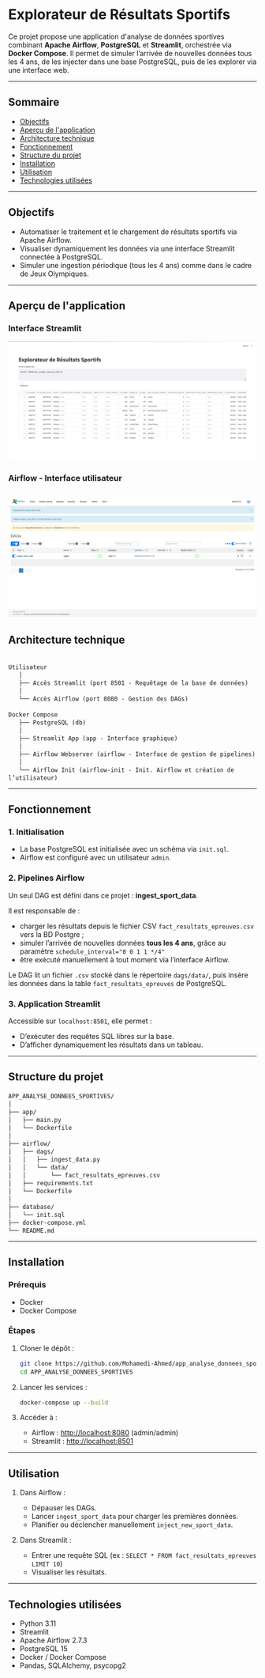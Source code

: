 # Explorateur de Résultats Sportifs

Ce projet propose une application d'analyse de données sportives combinant **Apache Airflow**, **PostgreSQL** et **Streamlit**, orchestrée via **Docker Compose**. Il permet de simuler l’arrivée de nouvelles données tous les 4 ans, de les injecter dans une base PostgreSQL, puis de les explorer via une interface web.

---

## Sommaire

- [Objectifs](#objectifs)
- [Aperçu de l'application](#aperçu-de-lapplication)
- [Architecture technique](#architecture-technique)
- [Fonctionnement](#fonctionnement)
- [Structure du projet](#structure-du-projet)
- [Installation](#installation)
- [Utilisation](#utilisation)
- [Technologies utilisées](#technologies-utilisées)

---

## Objectifs

- Automatiser le traitement et le chargement de résultats sportifs via Apache Airflow.
- Visualiser dynamiquement les données via une interface Streamlit connectée à PostgreSQL.
- Simuler une ingestion périodique (tous les 4 ans) comme dans le cadre de Jeux Olympiques.

---


## Aperçu de l'application

### Interface Streamlit

![Streamlit app](/img/streamlit_app.png)

### Airflow - Interface utilisateur

![Connexion Airflow](/img/airflow_logged.png)
---

## Architecture technique

```

Utilisateur
   │
   ├── Accès Streamlit (port 8501 - Requêtage de la base de données)
   │
   └── Accès Airflow (port 8080 - Gestion des DAGs)

Docker Compose
   ├── PostgreSQL (db)
   │
   ├── Streamlit App (app - Interface graphique)
   │
   ├── Airflow Webserver (airflow - Interface de gestion de pipelines)
   │
   └── Airflow Init (airflow-init - Init. Airflow et création de l’utilisateur)
```

---

## Fonctionnement

### 1. **Initialisation**

- La base PostgreSQL est initialisée avec un schéma via `init.sql`.
- Airflow est configuré avec un utilisateur `admin`.

### 2. **Pipelines Airflow**


Un seul DAG est défini dans ce projet : **ingest_sport_data**.

Il est responsable de :
- charger les résultats depuis le fichier CSV `fact_resultats_epreuves.csv` vers la BD Postgre ;
- simuler l’arrivée de nouvelles données **tous les 4 ans**, grâce au paramètre `schedule_interval="0 0 1 1 */4"`
- être exécuté manuellement à tout moment via l’interface Airflow.

Le DAG lit un fichier `.csv` stocké dans le répertoire `dags/data/`, puis insère les données dans la table `fact_resultats_epreuves` de PostgreSQL.

### 3. **Application Streamlit**

Accessible sur `localhost:8501`, elle permet :

- D’exécuter des requêtes SQL libres sur la base.
- D’afficher dynamiquement les résultats dans un tableau.

---

## Structure du projet

```
APP_ANALYSE_DONNEES_SPORTIVES/
│
├── app/
│   ├── main.py   
│   └── Dockerfile  
│
├── airflow/
│   ├── dags/
│   │   ├── ingest_data.py   
│   │   └── data/
│   │       └── fact_resultats_epreuves.csv
│   ├── requirements.txt  
│   └── Dockerfile      
│
├── database/
│   └── init.sql          
├── docker-compose.yml     
└── README.md
```

---

## Installation

### Prérequis

- Docker
- Docker Compose

### Étapes

1. Cloner le dépôt :

   ```bash
   git clone https://github.com/Mohamedi-Ahmed/app_analyse_donnees_sportives.git
   cd APP_ANALYSE_DONNEES_SPORTIVES
   ```
2. Lancer les services :

   ```bash
   docker-compose up --build
   ```
3. Accéder à :

   - Airflow : [http://localhost:8080](http://localhost:8080) (admin/admin)
   - Streamlit : [http://localhost:8501](http://localhost:8501)

---

## Utilisation

1. Dans Airflow :

   - Dépauser les DAGs.
   - Lancer `ingest_sport_data` pour charger les premières données.
   - Planifier ou déclencher manuellement `inject_new_sport_data`.
2. Dans Streamlit :

   - Entrer une requête SQL (ex : `SELECT * FROM fact_resultats_epreuves LIMIT 10`)
   - Visualiser les résultats.

---

## Technologies utilisées

- Python 3.11
- Streamlit
- Apache Airflow 2.7.3
- PostgreSQL 15
- Docker / Docker Compose
- Pandas, SQLAlchemy, psycopg2
